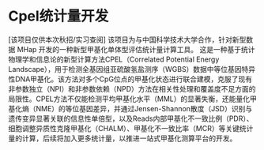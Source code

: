 # Cpel统计量开发
[该项目仅供本次秋招/实习查阅]
该项目为与中国科学技术大学合作，针对新型数据 MHap 开发的一种新型甲基化单体型评估统计量计算工具。
这是一种基于统计物理学和信息论的新型计算方法CPEL（Correlated Potential Energy Landscape），用于检测全基因组亚硫酸氢盐测序（WGBS）数据中等位基因特异性DNA甲基化。该方法对多个CpG位点的甲基化状态进行联合建模，克服了现有非参数独立（NPI）和非参数依赖（NPD）方法在相关性处理和覆盖度不足方面的局限性。CPEL方法不仅能检测平均甲基化水平（MML）的显著失衡，还能量化甲基化熵（NME）的等位基因差异，并通过Jensen-Shannon散度（JSD）识别与遗传变异显著关联的信息性单倍型，以及Reads内部甲基化不一致比例（PDR）、细胞调整异质性克隆甲基化（CHALM）、甲基化不一致比率（MCR）等关键统计量的计算，后续将加入更多统计量，以推进一站式甲基化测算平台的开发。
